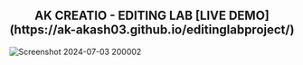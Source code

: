 <h2 align="center">AK CREATIO - EDITING LAB [LIVE DEMO](https://ak-akash03.github.io/editinglabproject/)</h2>



![Screenshot 2024-07-03 200002](https://github.com/ak-akash03/editinglabproject/assets/114861476/51f15603-218f-433f-a004-37889d765a96)
